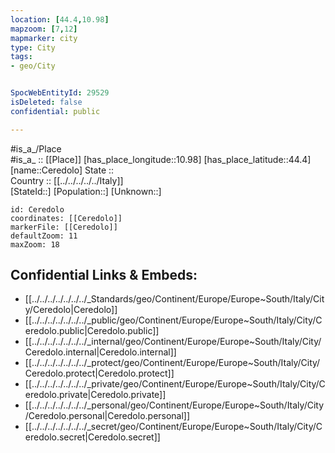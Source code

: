 ```yaml
---
location: [44.4,10.98] 
mapzoom: [7,12] 
mapmarker: city 
type: City
tags:
- geo/City


SpocWebEntityId: 29529
isDeleted: false
confidential: public

---
```

#is_a_/Place  
#is_a_ :: [[Place]] 
[has_place_longitude::10.98] 
[has_place_latitude::44.4] 
[name::Ceredolo] 
State ::  
Country :: [[../../../../../Italy]]  
[StateId::] 
[Population::] 
[Unknown::] 


```leaflet
id: Ceredolo
coordinates: [[Ceredolo]] 
markerFile: [[Ceredolo]] 
defaultZoom: 11 
maxZoom: 18
```


## Confidential Links & Embeds: 
- [[../../../../../../../_Standards/geo/Continent/Europe/Europe~South/Italy/City/Ceredolo|Ceredolo]] 
- [[../../../../../../../_public/geo/Continent/Europe/Europe~South/Italy/City/Ceredolo.public|Ceredolo.public]] 
- [[../../../../../../../_internal/geo/Continent/Europe/Europe~South/Italy/City/Ceredolo.internal|Ceredolo.internal]] 
- [[../../../../../../../_protect/geo/Continent/Europe/Europe~South/Italy/City/Ceredolo.protect|Ceredolo.protect]] 
- [[../../../../../../../_private/geo/Continent/Europe/Europe~South/Italy/City/Ceredolo.private|Ceredolo.private]] 
- [[../../../../../../../_personal/geo/Continent/Europe/Europe~South/Italy/City/Ceredolo.personal|Ceredolo.personal]] 
- [[../../../../../../../_secret/geo/Continent/Europe/Europe~South/Italy/City/Ceredolo.secret|Ceredolo.secret]] 
